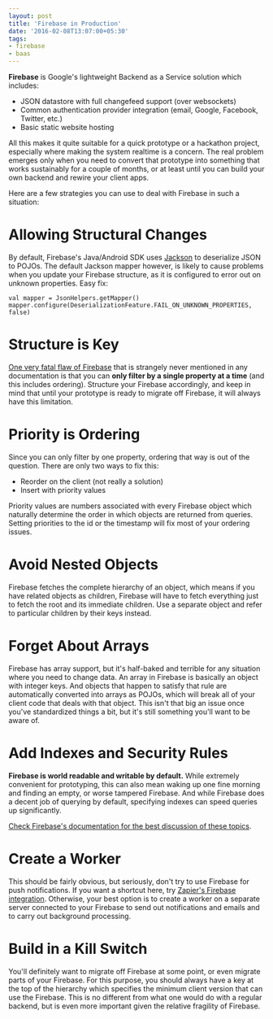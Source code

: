 ```yaml
---
layout: post
title: 'Firebase in Production'
date: '2016-02-08T13:07:00+05:30'
tags:
- firebase
- baas
---
```


**Firebase** is Google's lightweight Backend as a Service solution which includes:

- JSON datastore with full changefeed support (over websockets)
- Common authentication provider integration (email, Google, Facebook, Twitter, etc.)
- Basic static website hosting

All this makes it quite suitable for a quick prototype or a hackathon project, especially where making the system realtime is a concern. The real problem emerges only when you need to convert that prototype into something that works sustainably for a couple of months, or at least until you can build your own backend and rewire your client apps.

Here are a few strategies you can use to deal with Firebase in such a situation:

Allowing Structural Changes
===========================
By default, Firebase's Java/Android SDK uses [Jackson](https://github.com/FasterXML/jackson) to deserialize JSON to POJOs. The default Jackson mapper however, is likely to cause problems when you update your Firebase structure, as it is configured to error out on unknown properties. Easy fix:

    val mapper = JsonHelpers.getMapper()
    mapper.configure(DeserializationFeature.FAIL_ON_UNKNOWN_PROPERTIES, false)

Structure is Key
================
[One very fatal flaw of Firebase](http://stackoverflow.com/a/26701282/152873) that is strangely never mentioned in any documentation is that you can **only filter by a single property at a time** (and this includes ordering). Structure your Firebase accordingly, and keep in mind that until your prototype is ready to migrate off Firebase, it will always have this limitation.

Priority is Ordering
====================
Since you can only filter by one property, ordering that way is out of the question. There are only two ways to fix this:

- Reorder on the client (not really a solution)
- Insert with priority values

Priority values are numbers associated with every Firebase object which naturally determine the order in which objects are returned from queries. Setting priorities to the id or the timestamp will fix most of your ordering issues.

Avoid Nested Objects
====================
Firebase fetches the complete hierarchy of an object, which means if you have related objects as children, Firebase will have to fetch everything just to fetch the root and its immediate children. Use a separate object and refer to particular children by their keys instead.

Forget About Arrays
===================
Firebase has array support, but it's half-baked and terrible for any situation where you need to change data. An array in Firebase is basically an object with integer keys. And objects that happen to satisfy that rule are automatically converted into arrays as POJOs, which will break all of your client code that deals with that object. This isn't that big an issue once you've standardized things a bit, but it's still something you'll want to be aware of.

Add Indexes and Security Rules
==============================
**Firebase is world readable and writable by default.** While extremely convenient for prototyping, this can also mean waking up one fine morning and finding an empty, or worse tampered Firebase. And while Firebase does a decent job of querying by default, specifying indexes can speed queries up significantly.

[Check Firebase's documentation for the best discussion of these topics](https://www.firebase.com/docs/security/).

Create a Worker
===============
This should be fairly obvious, but seriously, don't try to use Firebase for push notifications. If you want a shortcut here, try [Zapier's Firebase integration](https://zapier.com/zapbook/firebase/). Otherwise, your best option is to create a worker on a separate server connected to your Firebase to send out notifications and emails and to carry out background processing.

Build in a Kill Switch
======================
You'll definitely want to migrate off Firebase at some point, or even migrate parts of your Firebase. For this purpose, you should always have a key at the top of the hierarchy which specifies the minimum client version that can use the Firebase. This is no different from what one would do with a regular backend, but is even more important given the relative fragility of Firebase.
